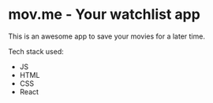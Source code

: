 # mov.me - Your watchlist app

This is an awesome app to save your movies for a later time.

Tech stack used:

- JS
- HTML
- CSS
- React
